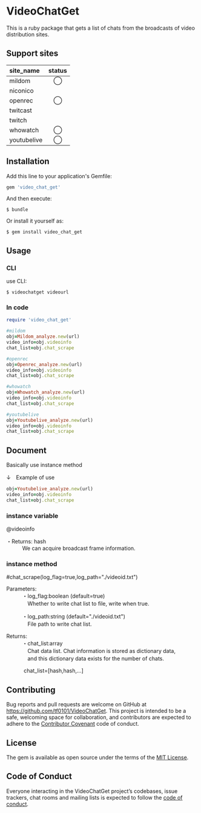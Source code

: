 # VideoChatGet

This is a ruby ​​package that gets a list of chats from the broadcasts of video distribution sites.

## Support sites
|site_name |status |
|:---|:---:|
|mildom |◯ |
|niconico | |
|openrec |◯ |
|twitcast | |
|twitch | |
|whowatch |◯ |
|youtubelive |◯ |


## Installation

Add this line to your application's Gemfile:

```ruby
gem 'video_chat_get'
```

And then execute:

    $ bundle

Or install it yourself as:

    $ gem install video_chat_get

## Usage
### CLI
use CLI:

    $ videochatget videourl

### In code
```ruby
require 'video_chat_get'

#mildom
obj=Mildom_analyze.new(url)
video_info=obj.videoinfo
chat_list=obj.chat_scrape

#openrec
obj=Openrec_analyze.new(url)
video_info=obj.videoinfo
chat_list=obj.chat_scrape

#whowatch
obj=Whowatch_analyze.new(url)
video_info=obj.videoinfo
chat_list=obj.chat_scrape

#youtubelive
obj=Youtubelive_analyze.new(url)
video_info=obj.videoinfo
chat_list=obj.chat_scrape

```

## Document
Basically use instance method

↓　Example of use
```ruby
obj=Youtubelive_analyze.new(url)
video_info=obj.videoinfo
chat_list=obj.chat_scrape
```

### instance variable
@videoinfo

・Returns: hash  
&emsp;&emsp;&emsp;We can acquire broadcast frame information.  

### instance method  
#chat_scrape(log_flag=true,log_path="./videoid.txt")  
  
Parameters:  
&emsp;&emsp;&emsp;・log_flag:boolean (default=true)  
&emsp;&emsp;&emsp;　Whether to write chat list to file, write when true.  

&emsp;&emsp;&emsp;・log_path:string (default="./videoid.txt")  
&emsp;&emsp;&emsp;　File path to write chat list.  

Returns:  
&emsp;&emsp;&emsp;・chat_list:array  
&emsp;&emsp;&emsp;　Chat data list. Chat information is stored as dictionary data,  
&emsp;&emsp;&emsp;　and this dictionary data exists for the number of chats.  

&emsp;&emsp;&emsp; chat_list=[hash,hash,...]

## Contributing

Bug reports and pull requests are welcome on GitHub at https://github.com/tf0101/VideoChatGet. This project is intended to be a safe, welcoming space for collaboration, and contributors are expected to adhere to the [Contributor Covenant](http://contributor-covenant.org) code of conduct.

## License

The gem is available as open source under the terms of the [MIT License](https://opensource.org/licenses/MIT).

## Code of Conduct

Everyone interacting in the VideoChatGet project’s codebases, issue trackers, chat rooms and mailing lists is expected to follow the [code of conduct](https://github.com/[USERNAME]/video_chat_get/blob/master/CODE_OF_CONDUCT.md).

